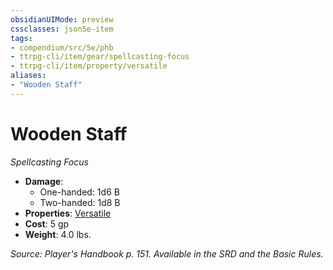 ```yaml
---
obsidianUIMode: preview
cssclasses: json5e-item
tags:
- compendium/src/5e/phb
- ttrpg-cli/item/gear/spellcasting-focus
- ttrpg-cli/item/property/versatile
aliases: 
- "Wooden Staff"
---
```

# Wooden Staff
*Spellcasting Focus*  

- **Damage**:
  - One-handed: 1d6 B
  - Two-handed: 1d8 B
- **Properties**: [Versatile](/compendium/rules/item-properties.md#Versatile)
- **Cost**: 5 gp
- **Weight**: 4.0 lbs.

*Source: Player's Handbook p. 151. Available in the SRD and the Basic Rules.*